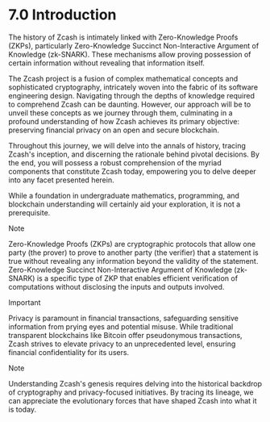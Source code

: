 # 7.0 Introduction

The history of Zcash is intimately linked with Zero-Knowledge Proofs (ZKPs), particularly Zero-Knowledge Succinct Non-Interactive Argument of Knowledge (zk-SNARK). These mechanisms allow proving possession of certain information without revealing that information itself.

The Zcash project is a fusion of complex mathematical concepts and sophisticated cryptography, intricately woven into the fabric of its software engineering design. Navigating through the depths of knowledge required to comprehend Zcash can be daunting. However, our approach will be to unveil these concepts as we journey through them, culminating in a profound understanding of how Zcash achieves its primary objective: preserving financial privacy on an open and secure blockchain.

Throughout this journey, we will delve into the annals of history, tracing Zcash's inception, and discerning the rationale behind pivotal decisions. By the end, you will possess a robust comprehension of the myriad components that constitute Zcash today, empowering you to delve deeper into any facet presented herein.

While a foundation in undergraduate mathematics, programming, and blockchain understanding will certainly aid your exploration, it is not a prerequisite.

> [!NOTE]
> Zero-Knowledge Proofs (ZKPs) are cryptographic protocols that allow one party (the prover) to prove to another party (the verifier) that a statement is true without revealing any information beyond the validity of the statement. Zero-Knowledge Succinct Non-Interactive Argument of Knowledge (zk-SNARK) is a specific type of ZKP that enables efficient verification of computations without disclosing the inputs and outputs involved.

> [!IMPORTANT]  
> Privacy is paramount in financial transactions, safeguarding sensitive information from prying eyes and potential misuse. While traditional transparent blockchains like Bitcoin offer pseudonymous transactions, Zcash strives to elevate privacy to an unprecedented level, ensuring financial confidentiality for its users.

> [!NOTE]
> Understanding Zcash's genesis requires delving into the historical backdrop of cryptography and privacy-focused initiatives. By tracing its lineage, we can appreciate the evolutionary forces that have shaped Zcash into what it is today.
